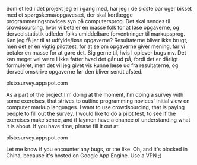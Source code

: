 Som et led i det projekt jeg er i gang med, har jeg i de sidste par uger
bikset med et spørgskema/opgavesæt, der skal kortlægge programmeringsnovices
syn på computersprog. Det skal sendes til crowdsourcing, hvor vi betaler en
masse folk for at løse opgaverne, og derved statistik udleder folks
umiddelbare forventninger til markupsprog. Kan jeg få jer til at udfylde/løse
opgaverne? Resultaterne bliver ikke brugt, men det er en vigtig pilottest, for
at se om opgaverne giver mening, før vi betaler en masse for at gøre det. Sig
gerne til, hvis I oplever bugs mv. Det kan meget vel være I ikke fatter hvad
det går ud på, fordi det er dårligt formuleret, men det vil jeg givet vis
kunne læse ud fra resultaterne, og derved omskrive opgaverne før den bliver
sendt afsted.

plstxsurvey.appspot.com



As a part of the project I'm doing at the moment, I'm doing a survey with some
exercises, that strives to outline programming novices' initial view on
computer markup languages. I want to use crowdsourcing, that is paying people
to fill out the survey. I would like to do a pilot test, to see if the
exercises make sence, and if laymen have a chance of understanding what it is
about. If you have time, please fill it out at:

plstxsurvey.appspot.com

Let me know if you encounter any bugs, or the like. Oh, and it's blocked in
China, because it's hosted on Google App Engine. Use a VPN ;)

